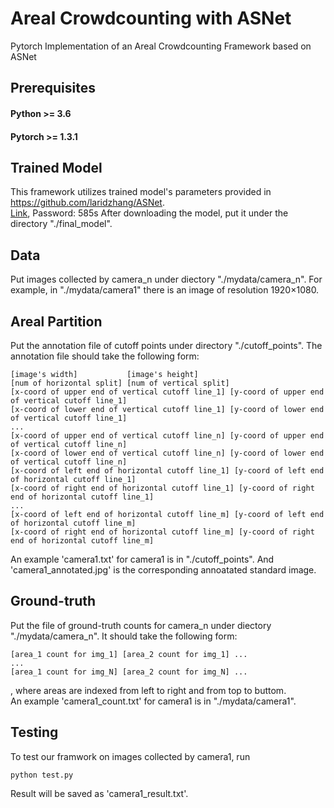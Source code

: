 # Areal Crowdcounting with ASNet

Pytorch Implementation of an Areal Crowdcounting Framework based on ASNet

## Prerequisites
#### Python >= 3.6
#### Pytorch >= 1.3.1   

## Trained Model

This framework utilizes trained model's parameters provided in https://github.com/laridzhang/ASNet.  
[Link](https://pan.baidu.com/s/1jQgBsDy90UfzlLafXgTcXQ), Password: 585s
After downloading the model, put it under the directory "./final_model".

## Data
Put images collected by camera_n under diectory "./mydata/camera_n". 
For example, in "./mydata/camera1" there is an image of resolution 1920×1080.

## Areal Partition
Put the annotation file of cutoff points under directory "./cutoff_points". The annotation file should take the following form:

```
[image's width]           [image's height]
[num of horizontal split] [num of vertical split]
[x-coord of upper end of vertical cutoff line_1] [y-coord of upper end of vertical cutoff line_1]
[x-coord of lower end of vertical cutoff line_1] [y-coord of lower end of vertical cutoff line_1]
...
[x-coord of upper end of vertical cutoff line_n] [y-coord of upper end of vertical cutoff line_n]
[x-coord of lower end of vertical cutoff line_n] [y-coord of lower end of vertical cutoff line_n]
[x-coord of left end of horizontal cutoff line_1] [y-coord of left end of horizontal cutoff line_1]
[x-coord of right end of horizontal cutoff line_1] [y-coord of right end of horizontal cutoff line_1]
...
[x-coord of left end of horizontal cutoff line_m] [y-coord of left end of horizontal cutoff line_m]
[x-coord of right end of horizontal cutoff line_m] [y-coord of right end of horizontal cutoff line_m]
```
An example 'camera1.txt' for camera1 is in "./cutoff_points". And 'camera1_annotated.jpg' is the corresponding annoatated standard image.

## Ground-truth
Put the file of ground-truth counts for camera_n under diectory "./mydata/camera_n". It should take the following form:
```
[area_1 count for img_1] [area_2 count for img_1] ...
...
[area_1 count for img_N] [area_2 count for img_N] ...
```
, where areas are indexed from left to right and from top to buttom.  
An example 'camera1_count.txt' for camera1 is in "./mydata/camera1".

##  Testing
To test our framwork on images collected by camera1, run
```
python test.py
```
Result will be saved as 'camera1_result.txt'.

